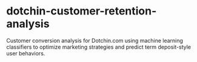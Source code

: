# dotchin-customer-retention-analysis
Customer conversion analysis for Dotchin.com using machine learning classifiers to optimize marketing strategies and predict term deposit-style user behaviors.
